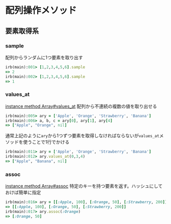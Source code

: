 # 配列操作メソッド
## 要素取得系
### sample
配列からランダムに1つ要素を取り出す
```ruby
irb(main):001> [1,2,3,4,5,6].sample
=> 2
irb(main):002> [1,2,3,4,5,6].sample
=> 1
```

### values_at
[instance method Array#values_at](https://docs.ruby-lang.org/ja/latest/method/Array/i/values_at.html)
配列から不連続の複数の値を取り出せる
```ruby
irb(main):005> ary = ['Apple', 'Orange', 'Strawberry', 'Banana']
irb(main):006> a, b, c = ary[0], ary[1], ary[4]
=> ["Apple", "Orange", nil]
```
通常上記のように`ary`から1つずつ要素を取得しなければならないが`values_at`メソッドを使うことで1行でかける
```ruby
irb(main):011> ary = ['Apple', 'Orange', 'Strawberry', 'Banana']
irb(main):012> ary.values_at(0,3,4)
=> ["Apple", "Banana", nil]
```

### assoc
[instance method Array#assoc](https://docs.ruby-lang.org/ja/latest/method/Array/i/assoc.html)
特定のキーを持つ要素を返す。ハッシュにしておけば簡単に指定
```ruby
irb(main):016> ary = [[:Apple, 100], [:Orange, 50], [:Strawberry, 200]]
=> [[:Apple, 100], [:Orange, 50], [:Strawberry, 200]]
irb(main):017> ary.assoc(:Orange)
=> [:Orange, 50]
```